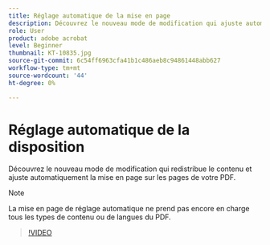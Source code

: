 ```yaml
---
title: Réglage automatique de la mise en page
description: Découvrez le nouveau mode de modification qui ajuste automatiquement le contenu
role: User
product: adobe acrobat
level: Beginner
thumbnail: KT-10835.jpg
source-git-commit: 6c54ff6963cfa41b1c486aeb8c94861448abb627
workflow-type: tm+mt
source-wordcount: '44'
ht-degree: 0%

---
```


# Réglage automatique de la disposition

Découvrez le nouveau mode de modification qui redistribue le contenu et ajuste automatiquement la mise en page sur les pages de votre PDF.

>[!NOTE]
>
>La mise en page de réglage automatique ne prend pas encore en charge tous les types de contenu ou de langues du PDF.

>[!VIDEO](https://video.tv.adobe.com/v/346975?hidetitle=true)